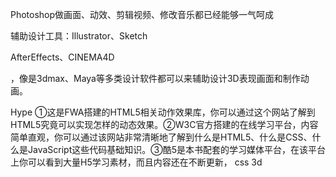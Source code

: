 Photoshop做画面、动效、剪辑视频、修改音乐都已经能够一气呵成

辅助设计工具：Illustrator、Sketch

AfterEffects、CINEMA4D

，像是3dmax、Maya等多类设计软件都可以来辅助设计3D表现画面和制作动画。

Hype
①这是FWA搭建的HTML5相关动作效果库，你可以通过这个网站了解到HTML5究竟可以实现怎样的动态效果。②W3C官方搭建的在线学习平台，内容简单直观，你可以通过该网站非常清晰地了解到什么是HTML5、什么是CSS、什么是JavaScript这些代码基础知识。③酷5是本书配套的学习媒体平台，在该平台上你可以看到大量H5学习素材，而且内容还在不断更新，
css 3d
